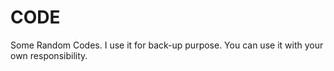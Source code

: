 # CODE

Some Random Codes. I use it for back-up purpose. You can use it with your own responsibility.
